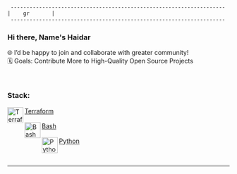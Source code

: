 

     --------------------------------------------------------------------  
    |    gr       |  
     --------------------------------------------------------------------    



### Hi there, Name's Haidar

🌐 I’d be happy to join and collaborate with greater community! <br/>
🗓️ Goals: Contribute More to High-Quality Open Source Projects


<br /> 

[//]: # (<img align="center" src="https://github-readme-stats.vercel.app/api/top-langs/?username=haidargit&theme=light&hide_langs_below=1" />)  
### Stack:  

<!---[<img align="left" alt="Aws" width="36px" src="https://avatars.githubusercontent.com/u/2232217?s=200&v=4" />Amazon Web Services (AWS) Cloud <br/><br/>][aws] --->

[<img align="left" alt="Terraform" width="36px" src="https://avatars.githubusercontent.com/u/761456?s=48&v=4" />Terraform <br/><br/>][Terraform]
[<img align="left" alt="Bash" width="36px" src="https://upload.wikimedia.org/wikipedia/commons/4/4b/Bash_Logo_Colored.svg" />Bash <br/><br/>][Bash]
[<img align="left" alt="Python" width="36px" src="https://avatars.githubusercontent.com/u/1525981?s=200&v=4" />Python <br/><br/>][Python]
<br />

---

<!---[linkedin]: https://linkedin.com/in/haidar1 --->
[aws]: https://aws.amazon.com/
[Terraform]: https://github.com/hashicorp/terraform
[Bash]: https://www.gnu.org/savannah-checkouts/gnu/bash/manual/bash.html
[Python]: https://github.com/python
